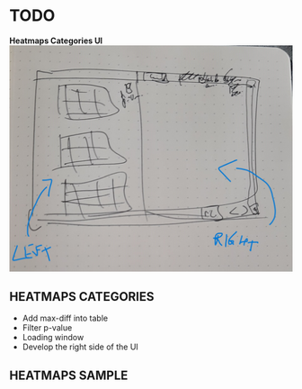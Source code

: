 # **TODO**

**Heatmaps Categories UI**
![image](./ui-categories.jpg)

## HEATMAPS CATEGORIES

* Add max-diff into table
* Filter p-value
* Loading window
* Develop the right side of the UI

## HEATMAPS SAMPLE